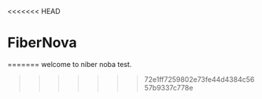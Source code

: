 <<<<<<< HEAD
# FiberNova
=======
welcome to niber noba
test.
>>>>>>> 72e1ff7259802e73fe44d4384c5657b9337c778e
